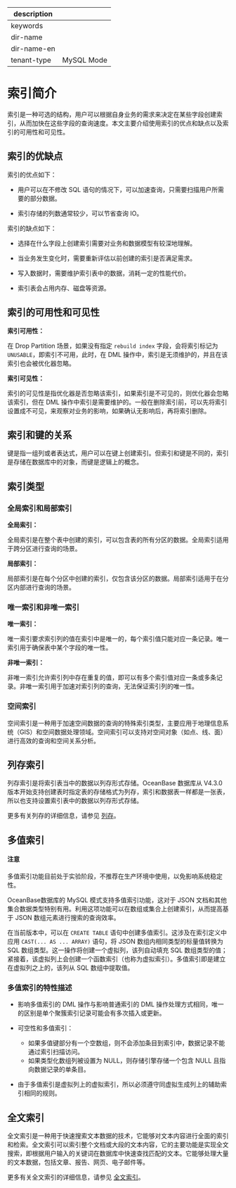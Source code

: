 |description||
|---|---|
|keywords||
|dir-name||
|dir-name-en||
|tenant-type|MySQL Mode|

# 索引简介

索引是一种可选的结构，用户可以根据自身业务的需求来决定在某些字段创建索引，从而加快在这些字段的查询速度。本文主要介绍使用索引的优点和缺点以及索引的可用性和可见性。

## 索引的优缺点

索引的优点如下：

* 用户可以在不修改 SQL 语句的情况下，可以加速查询，只需要扫描用户所需要的部分数据。

* 索引存储的列数通常较少，可以节省查询 IO。

索引的缺点如下：

* 选择在什么字段上创建索引需要对业务和数据模型有较深地理解。 

* 当业务发生变化时，需要重新评估以前创建的索引是否满足需求。

* 写入数据时，需要维护索引表中的数据，消耗一定的性能代价。

* 索引表会占用内存、磁盘等资源。

## 索引的可用性和可见性

**索引可用性：**

在 Drop Partition 场景，如果没有指定 `rebuild index` 字段，会将索引标记为 `UNUSABLE`，即索引不可用，此时，在 DML 操作中，索引是无须维护的，并且在该索引也会被优化器忽略。

**索引可见性：**

索引的可见性是指优化器是否忽略该索引，如果索引是不可见的，则优化器会忽略该索引，但在 DML 操作中索引是需要维护的。一般在删除索引前，可以先将索引设置成不可见，来观察对业务的影响，如果确认无影响后，再将索引删除。

## 索引和键的关系

键是指一组列或者表达式，用户可以在键上创建索引。但索引和键是不同的，索引是存储在数据库中的对象，而键是逻辑上的概念。

## 索引类型

### 全局索引和局部索引

**全局索引：**

全局索引是在整个表中创建的索引，可以包含表的所有分区的数据。全局索引适用于跨分区进行查询的场景。

**局部索引：**

局部索引是在每个分区中创建的索引，仅包含该分区的数据。局部索引适用于在分区内部进行查询的场景。

### 唯一索引和非唯一索引

**唯一索引：**

唯一索引要求索引列的值在索引中是唯一的，每个索引值只能对应一条记录。唯一索引用于确保表中某个字段的唯一性。

**非唯一索引：**

非唯一索引允许索引列中存在重复的值，即可以有多个索引值对应一条或多条记录。非唯一索引用于加速对索引列的查询，无法保证索引列的唯一性。

### 空间索引

空间索引是一种用于加速空间数据的查询的特殊索引类型，主要应用于地理信息系统（GIS）和空间数据处理领域。空间索引可以支持对空间对象（如点、线、面）进行高效的查询和空间关系分析。

## 列存索引

列存索引是将索引表当中的数据以列存形式存储。OceanBase 数据库从 V4.3.0 版本开始支持创建表时指定表的存储格式为列存，索引和数据表一样都是一张表，所以也支持设置索引表中的数据以列存形式存储。

更多有关列存的详细信息，请参见 [列存](../../../900.storage-architecture/200.data-storage/320.columnstore-engine.md)。

## 多值索引

<main id="notice" type='notice'>
  <h4>注意</h4>
  <p>多值索引功能目前处于实验阶段，不推荐在生产环境中使用，以免影响系统稳定性。</p>
</main>

OceanBase数据库的 MySQL 模式支持多值索引功能，这对于 JSON 文档和其他集合数据类型特别有用。利用这项功能可以在数组或集合上创建索引，从而提高基于 JSON 数组元素进行搜索的查询效率。

在当前版本中，可以在 `CREATE TABLE` 语句中创建多值索引。这涉及在索引定义中应用 `CAST(... AS ... ARRAY)` 语句，将 JSON 数组内相同类型的标量值转换为 SQL 数组类型。这一操作将创建一个虚拟列，该列自动填充 SQL 数组类型的值；紧接着，该虚拟列上会创建一个函数索引（也称为虚拟索引）。多值索引即是建立在虚拟列之上的，该列从 SQL 数组中提取值。

### 多值索引的特性描述

* 影响多值索引的 DML 操作与影响普通索引的 DML 操作处理方式相同，唯一的区别是单个聚簇索引记录可能会有多次插入或更新。
* 可空性和多值索引：

  * 如果多值键部分有一个空数组，则不会添加条目到索引中，数据记录不能通过索引扫描访问。
  * 如果类型化数组列被设置为 NULL，则存储引擎存储一个包含 NULL 且指向数据记录的单条目。

* 由于多值索引是虚拟列上的虚拟索引，所以必须遵守同虚拟生成列上的辅助索引相同的规则。

## 全文索引

全文索引是一种用于快速搜索文本数据的技术，它能够对文本内容进行全面的索引和检索。全文索引可以索引整个文档或大段的文本内容，它的主要功能是实现全文搜索，即根据用户输入的关键词在数据库中快速查找匹配的文本。它能够处理大量的文本数据，包括文章、报告、网页、电子邮件等。

更多有关全文索引的详细信息，请参见 [全文索引](320.full-text-indexes-of-mysql-mode-in-concepts.md)。
